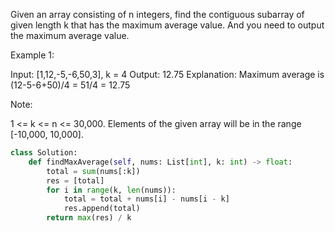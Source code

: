 Given an array consisting of n integers, find the contiguous subarray of given length k that has the maximum average value. And you need to output the maximum average value.

Example 1:

Input: [1,12,-5,-6,50,3], k = 4
Output: 12.75
Explanation: Maximum average is (12-5-6+50)/4 = 51/4 = 12.75
 

Note:

1 <= k <= n <= 30,000.
Elements of the given array will be in the range [-10,000, 10,000].

```Python
class Solution:
    def findMaxAverage(self, nums: List[int], k: int) -> float:
        total = sum(nums[:k])
        res = [total]
        for i in range(k, len(nums)):
            total = total + nums[i] - nums[i - k]
            res.append(total)
        return max(res) / k
```
